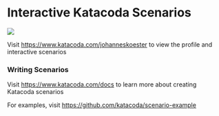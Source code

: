 # Interactive Katacoda Scenarios

[![](http://shields.katacoda.com/katacoda/johanneskoester/count.svg)](https://www.katacoda.com/johanneskoester "Get your profile on Katacoda.com")

Visit https://www.katacoda.com/johanneskoester to view the profile and interactive scenarios

### Writing Scenarios
Visit https://www.katacoda.com/docs to learn more about creating Katacoda scenarios

For examples, visit https://github.com/katacoda/scenario-example
